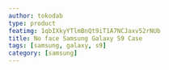 ```yaml
---
author: tokodab
type: product
featimg: 1qbIXkyYTlmBnQt9iT1A7NCJaxv52rNUb
title: No face Samsung Galaxy S9 Case
tags: [samsung, galaxy, s9]
category: [samsung]
---
```

